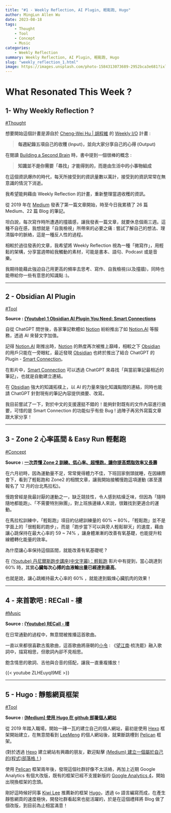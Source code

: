 ```yaml
---
title: "#1 - Weekly Reflection, AI Plugin, 輕鬆跑, Hugo"
author: MingLun Allen Wu
date: 2023-08-18
tags: 
    - Thought
    - Tool
    - Concept
    - Music
categories:
    - Weekly Reflection
summary: Weekly Reflection, AI Plugin, 輕鬆跑, Hugo
slug: "weekly_reflection_1.html"
image: https://images.unsplash.com/photo-1584313073689-2952bca3e681?ixlib=rb-4.0.3&ixid=M3wxMjA3fDB8MHxwaG90by1wYWdlfHx8fGVufDB8fHx8fA%3D%3D&auto=format&fit=crop&w=1470&q=80
---
```


# What Resonated This Week ?
## 1- Why Weekly Reflection ?

[#Thought](https://minglunwu.com/tags/thought)

想要開始這個計畫是源自於 [Cheng-Wei Hu | 胡程維](https://cwhu.medium.com/?source=user_profile) 的 [Weekly I/O](https://chengweihu.com/newsletter/) 計畫 : 

> **每週紀錄五項自己的收穫 (Input)，並向大家分享自己的心得 (Output)**

在閱讀 [Building a Second Brain](https://www.buildingasecondbrain.com) 時，書中提到一個很棒的概念 : 

> **知識並不是你需要「尋找」才能得到的，而是由生活中的小事物組成**

在這個資訊爆炸的時代，每天所接受到的資訊量數以萬計，接受到的資訊常常在無意識的情況下消逝。

我希望能夠藉由 Weekly Reflection 的計畫，重新整理當週收穫的資訊。

從 2019 年在 [Medium](https://medium.com/@minglun-wu) 發表了第一篇文章開始，時至今日我累積了 26 篇 Medium、22 篇 Blog 的筆記。

坦白說，每次寫作時所遭遇的撞牆感，讓我發表一篇文章，就要休息個兩三週。這種不自在感，我想就是「自我檢視」所帶來的必要之痛 : 嘗試了解自己的想法、理清腦中的脈絡，這是一種反人性的過程。

相較於過往發表的文章，我希望將 Weekly Reflection 視為一種「微寫作」，用輕鬆的架構，分享當週帶給我觸動的素材，可能是書本、語句、Podcast 或是音樂。

我期待能藉此強迫自己用更高的頻率去思考、寫作、自我檢視(以及撞牆)，同時也能帶給你一些有意思的知識點 :)。

---

## 2 - Obsidian AI Plugin 

[#Tool](https://minglunwu.com/tags/tool)

**Source : [(Youtube) 1 Obsidian AI Plugin You Need: Smart Connections](https://www.youtube.com/watch?v=d30jraaUmeY)**

自從 ChatGPT 問世後，各家筆記軟體如 [Notion](https://www.notion.so/zh-tw) 紛紛推出了如 [Notion.AI](https://www.notion.so/product/ai) 等服務，透過 AI 來替文字加值。

記得 [Notion.AI](https://www.notion.so/product/ai) 剛推出時，[Notion](https://www.notion.so/zh-tw) 的熱度再次被推上巔峰，相較之下 [Obsidian](https://obsidian.md) 的用戶只能在一旁眼紅，最近發現 [Obsidian](https://obsidian.md) 也終於推出了結合 ChatGPT 的 Plugin - [Smart Connection](https://github.com/brianpetro/obsidian-smart-connections)。

在影片中，[Smart Connection](https://github.com/brianpetro/obsidian-smart-connections) 可以透過 ChatGPT 來尋找「與當前筆記最相近的筆記」，也就是自動建立連結。

在 [Obsidian](https://obsidian.md) 強大的知識拓樸上，以 AI 的力量來強化知識點間的連結，同時也能請 ChatGPT 針對現有的筆記內容提供摘要、改寫。

我目前嘗試了一下，對於中文的支援還挺不錯的！能夠針對既有的文件內容進行摘要，可惜的是 Smart Connection 的功能似乎有些 Bug ! 過陣子再另外寫篇文章跟大家分享！

---

## 3 - Zone 2 心率區間 & Easy Run 輕鬆跑

[#Concept](https://minglunwu.com/tags/concept)

**Source : [一次弄懂 Zone 2 訓練、低心率、超慢跑，讓你提高燃脂效率又長壽](https://shosho.tw/blog/zone-2-training-explain/)**

在六月初時，因為運動量不足，常常覺得體力不佳，下班回家倒頭就睡，在因緣際會下，看到了輕鬆跑和 Zone2 的相關文章，讓我開始接觸慢跑這項運動 (甚至還報名了 12 月的台北馬拉松)。

慢跑曾經是我最討厭的運動之一，缺乏競技性，令人感到枯燥乏味，但因為「隨時隨地都能跑」、「不需要特別揪團」，對上班族邊緣人來說，很難找到更適合的運動。

在馬拉松訓練中，「輕鬆跑」項目約佔總訓練量的 60% ~ 80%，「輕鬆跑」並不是字面上的「很輕鬆的跑步」，而是「跑步當下可以與旁人輕鬆聊天」的速度，藉由讓心跳保持在最大心率的 59 ~ 74% ，讓身體漸漸的改善有氧基礎，也能提升粒線體轉化能量的效率。

為什麼讓心率保持這個區間，就能改善有氧基礎呢 ?

在 [(Youtube) 丹尼爾斯跑步講座(中文字幕)：輕鬆跑](https://www.youtube.com/watch?v=IdYhWqbED6E) 影片中有提到，當心跳達到 60% 時，其實**心臟每次心搏的血液輸出量已經達到最高**。

也就是說，讓心跳維持最大心率的 60% ，就能達到鍛煉心臟肌肉的效果！

---

## 4 - 來首歌吧 : RECall - 樓

[#Music](https://minglunwu.com/tags/music)

**Source : [(Youtube) RECall - 樓](https://www.youtube.com/watch?v=ZLHEuyqI9ME)**

在日常通勤的過程中，無意間被推播這首歌曲。

一直以來都很喜歡古風歌曲，這首歌曲將唐朝的[小令](https://zh.wikipedia.org/zh-tw/小令) : 《[望江南](https://zh.wikipedia.org/zh-tw/忆江南)·梳洗罷》融入歌詞中，描寫相思，但歌詞內卻不見相思。

飽含情思的歌詞、吉他與合音的搭配，讓我一直重複播放！

{{< youtube ZLHEuyqI9ME >}}

---

## 5 - Hugo : 靜態網頁框架

[#Tool](https://minglunwu.com/tags/tool)

**Source : [(Medium) 使用 Hugo 在 github 部署個人網站](https://medium.com/@sean22492249/使用-hugo-在-github-部署個人網站-5b2ff19f8b6)**

從 2019 年踏入職場，開始一磚一瓦的建立自己的個人網站，最初是使用 [Hexo](https://hexo.io/zh-tw/index.html) 框架開始建立，在無意間看到 [LeeMeng](https://leemeng.tw) 的個人網站後，就果斷跳槽到 [Pelican](https://getpelican.com) 框架。

(對於透過 [Hexo](https://hexo.io/zh-tw/index.html) 建立網站有興趣的朋友，歡迎點擊 [(Medium) 建立一個屬於自己的(程式)部落格！](https://medium.com/@minglun-wu/建立一個屬於自己的-程式-部落格-4d295ed96236))

使用 [Pelican](https://getpelican.com) 框架兩年後，發現這個社群好像不太活絡，再加上近期 Google Analytics 有個大改版，既有的框架已經不支援新版的 [Google Analytics 4](https://support.google.com/analytics/answer/10089681?hl=zh-Hant)，開始出現換框架的念頭。

剛好這時候好同事 [Kiwi Lee](https://medium.com/@sean22492249) 推薦新的框架 [Hugo](https://gohugo.io)，透過 `Go` 語言編寫而成，在產生靜態網頁的速度極快，開發社群看起來也挺活躍的，於是在這個禮拜將 Blog 做了個改版，到目前為止相當滿意！